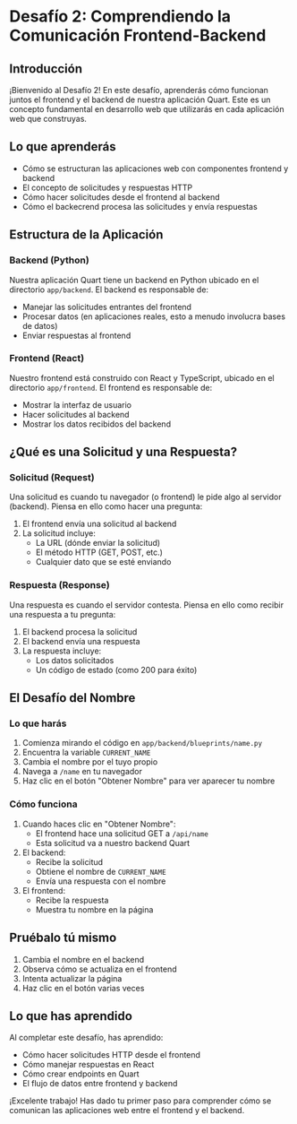 # Desafío 2: Comprendiendo la Comunicación Frontend-Backend

## Introducción

¡Bienvenido al Desafío 2! En este desafío, aprenderás cómo funcionan juntos el frontend y el backend de nuestra aplicación Quart. Este es un concepto fundamental en desarrollo web que utilizarás en cada aplicación web que construyas.

## Lo que aprenderás

- Cómo se estructuran las aplicaciones web con componentes frontend y backend
- El concepto de solicitudes y respuestas HTTP
- Cómo hacer solicitudes desde el frontend al backend
- Cómo el backecrend procesa las solicitudes y envía respuestas

## Estructura de la Aplicación

### Backend (Python)

Nuestra aplicación Quart tiene un backend en Python ubicado en el directorio `app/backend`. El backend es responsable de:

- Manejar las solicitudes entrantes del frontend
- Procesar datos (en aplicaciones reales, esto a menudo involucra bases de datos)
- Enviar respuestas al frontend

### Frontend (React)

Nuestro frontend está construido con React y TypeScript, ubicado en el directorio `app/frontend`. El frontend es responsable de:

- Mostrar la interfaz de usuario
- Hacer solicitudes al backend
- Mostrar los datos recibidos del backend

## ¿Qué es una Solicitud y una Respuesta?

### Solicitud (Request)

Una solicitud es cuando tu navegador (o frontend) le pide algo al servidor (backend). Piensa en ello como hacer una pregunta:

1. El frontend envía una solicitud al backend
2. La solicitud incluye:
   - La URL (dónde enviar la solicitud)
   - El método HTTP (GET, POST, etc.)
   - Cualquier dato que se esté enviando

### Respuesta (Response)

Una respuesta es cuando el servidor contesta. Piensa en ello como recibir una respuesta a tu pregunta:

1. El backend procesa la solicitud
2. El backend envía una respuesta
3. La respuesta incluye:
   - Los datos solicitados
   - Un código de estado (como 200 para éxito)

## El Desafío del Nombre

### Lo que harás

1. Comienza mirando el código en `app/backend/blueprints/name.py`
2. Encuentra la variable `CURRENT_NAME`
3. Cambia el nombre por el tuyo propio
4. Navega a `/name` en tu navegador
5. Haz clic en el botón "Obtener Nombre" para ver aparecer tu nombre

### Cómo funciona

1. Cuando haces clic en "Obtener Nombre":
   - El frontend hace una solicitud GET a `/api/name`
   - Esta solicitud va a nuestro backend Quart
2. El backend:
   - Recibe la solicitud
   - Obtiene el nombre de `CURRENT_NAME`
   - Envía una respuesta con el nombre
3. El frontend:
   - Recibe la respuesta
   - Muestra tu nombre en la página

## Pruébalo tú mismo

1. Cambia el nombre en el backend
2. Observa cómo se actualiza en el frontend
3. Intenta actualizar la página
4. Haz clic en el botón varias veces

## Lo que has aprendido

Al completar este desafío, has aprendido:

- Cómo hacer solicitudes HTTP desde el frontend
- Cómo manejar respuestas en React
- Cómo crear endpoints en Quart
- El flujo de datos entre frontend y backend

¡Excelente trabajo! Has dado tu primer paso para comprender cómo se comunican las aplicaciones web entre el frontend y el backend.
